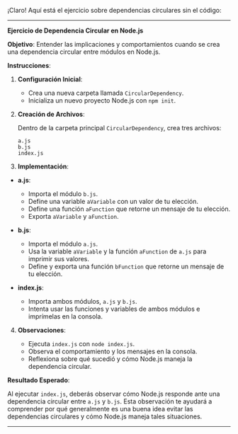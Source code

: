 ¡Claro! Aquí está el ejercicio sobre dependencias circulares sin el código:

---

**Ejercicio de Dependencia Circular en Node.js**

**Objetivo**: Entender las implicaciones y comportamientos cuando se crea una dependencia circular entre módulos en Node.js.

**Instrucciones**:

1. **Configuración Inicial**:
   - Crea una nueva carpeta llamada `CircularDependency`.
   - Inicializa un nuevo proyecto Node.js con `npm init`.

2. **Creación de Archivos**:
   
   Dentro de la carpeta principal `CircularDependency`, crea tres archivos:
   ```
   a.js
   b.js
   index.js
   ```

3. **Implementación**:

- **a.js**:
    - Importa el módulo `b.js`.
    - Define una variable `aVariable` con un valor de tu elección.
    - Define una función `aFunction` que retorne un mensaje de tu elección.
    - Exporta `aVariable` y `aFunction`.

- **b.js**:
    - Importa el módulo `a.js`.
    - Usa la variable `aVariable` y la función `aFunction` de `a.js` para imprimir sus valores.
    - Define y exporta una función `bFunction` que retorne un mensaje de tu elección.

- **index.js**:
    - Importa ambos módulos, `a.js` y `b.js`.
    - Intenta usar las funciones y variables de ambos módulos e imprímelas en la consola.

4. **Observaciones**:

   - Ejecuta `index.js` con `node index.js`.
   - Observa el comportamiento y los mensajes en la consola.
   - Reflexiona sobre qué sucedió y cómo Node.js maneja la dependencia circular.

**Resultado Esperado**:

Al ejecutar `index.js`, deberás observar cómo Node.js responde ante una dependencia circular entre `a.js` y `b.js`. Esta observación te ayudará a comprender por qué generalmente es una buena idea evitar las dependencias circulares y cómo Node.js maneja tales situaciones.

---